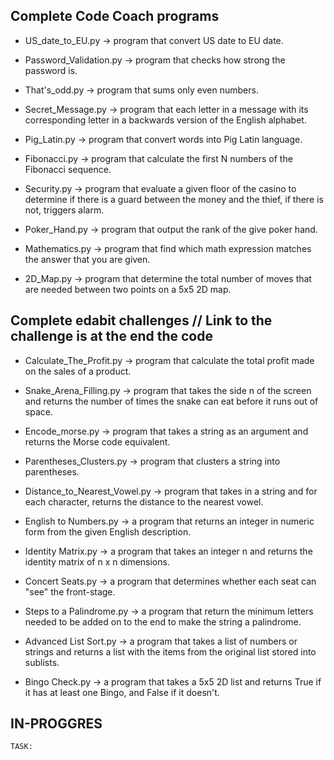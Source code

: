 ## Complete Code Coach programs

 - US_date_to_EU.py -> program that convert US date to EU date.

 - Password_Validation.py -> program that checks how strong the password is.

 - That's_odd.py -> program that sums only even numbers.

 - Secret_Message.py -> program that each letter in a message with its corresponding letter in a backwards version of the English alphabet.

 - Pig_Latin.py -> program that convert words into Pig Latin language.

 - Fibonacci.py -> program that calculate the first N numbers of the Fibonacci sequence.

 - Security.py -> program that evaluate a given floor of the casino to determine if there is a guard between the money and the thief, if there is not, triggers alarm.

 - Poker_Hand.py -> program that output the rank of the give poker hand.

 - Mathematics.py -> program that find which math expression matches the answer that you are given.

 - 2D_Map.py -> program that determine the total number of moves that are needed between two points on a 5x5 2D map.

## Complete edabit challenges // Link to the challenge is at the end  the code
 
 - Calculate_The_Profit.py -> program that calculate the total profit made on the sales of a product.  

 - Snake_Arena_Filling.py -> program that takes the side n of the screen and returns the number of times the snake can eat before it runs out of space. 

 - Encode_morse.py -> program that takes a string as an argument and returns the Morse code equivalent.

 - Parentheses_Clusters.py -> program that clusters a string into parentheses.

 - Distance_to_Nearest_Vowel.py -> program that takes in a string and for each character, returns the distance to the nearest vowel.

 - English to Numbers.py -> a program that returns an integer in numeric form from the given English description.

 - Identity Matrix.py -> a program that takes an integer n and returns the identity matrix of n x n dimensions.

 - Concert Seats.py -> a program that determines whether each seat can "see" the front-stage.

 - Steps to a Palindrome.py -> a program that return the minimum letters needed to be added on to the end to make the string a palindrome.

 - Advanced List Sort.py -> a program that takes a list of numbers or strings and returns a list with the items from the original list stored into sublists.

 - Bingo Check.py -> a program that takes a 5x5 2D list and returns True if it has at least one Bingo, and False if it doesn't.

## IN-PROGGRES


```
TASK:

```
